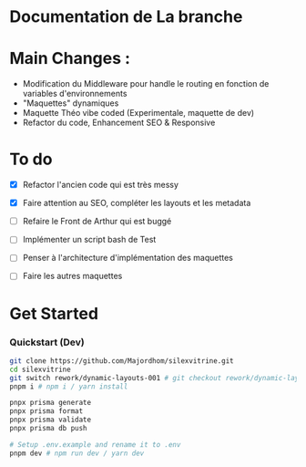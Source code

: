# Documentation de La branche


# Main Changes :
- Modification du Middleware pour handle le routing en fonction de variables d'environnements
- "Maquettes" dynamiques 
- Maquette Théo vibe coded (Experimentale, maquette de dev)
- Refactor du code, Enhancement SEO & Responsive

# To do
- [x] Refactor l'ancien code qui est très messy  
- [x] Faire attention au SEO, compléter les layouts et les metadata  
- [ ] Refaire le Front de Arthur qui est buggé  
- [ ] Implémenter un script bash de Test  
- [ ] Penser à l'architecture d'implémentation des maquettes  
- [ ] Faire les autres maquettes  


# Get Started

### Quickstart (Dev)

```bash
git clone https://github.com/Majordhom/silexvitrine.git
cd silexvitrine
git switch rework/dynamic-layouts-001 # git checkout rework/dynamic-layouts-001
pnpm i # npm i / yarn install

pnpx prisma generate
pnpx prisma format
pnpx prisma validate
pnpx prisma db push

# Setup .env.example and rename it to .env
pnpm dev # npm run dev / yarn dev

```


